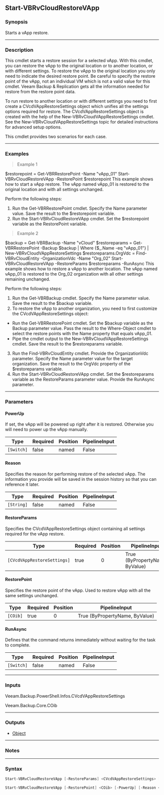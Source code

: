 Start-VBRvCloudRestoreVApp
--------------------------

### Synopsis
Starts a vApp restore.

---

### Description

This cmdlet starts a restore session for a selected vApp.
With this cmdlet, you can restore the vApp to the original location or to another location, or with different settings.
To restore the vApp to the original location you only need to indicate the desired restore point. Be careful to specify the restore point of the vApp, not an individual VM which is not a valid value for this cmdlet. Veeam Backup & Replication gets all the information needed for restore from the restore point data.

To run restore to another location or with different settings you need to first create a CVcdVAppRestoreSettings object which unifies all the settings options required for restore. The CVcdVAppRestoreSettings object is created with the help of the New-VBRvCloudVAppRestoreSettings cmdlet. See the New-VBRvCloudVAppRestoreSettings topic for detailed instructions for advanced setup options.

This cmdlet provides two scenarios for each case.

---

### Examples
> Example 1

$restorepoint = Get-VBRRestorePoint -Name "vApp_01"
Start-VBRvCloudRestoreVApp -RestorePoint $restorepoint
This example shows how to start a vApp restore. The vApp named vApp_01 is restored to the original location and with all settings unchanged.

Perform the following steps:
1. Run the Get-VBRRestorePoint cmdlet. Specify the Name parameter value. Save the result to the $restorepoint variable.
2. Run the Start-VBRvCloudRestoreVApp cmdlet. Set the $restorepoint variable as the RestorePoint variable.
> Example 2

$backup = Get-VBRBackup -Name "vCloud"
$restoreparams = Get-VBRRestorePoint -Backup $backup | Where {$_.Name -eq "vApp_01"} | New-VBRvCloudVAppRestoreSettings
$restoreparams.OrgVdc = Find-VBRvCloudEntity -OrganizationVdc -Name "Org_02"
Start-VBRvCloudRestoreVApp -RestoreParams $restoreparams -RunAsync
This example shows how to restore a vApp to another location. The vApp named vApp_01 is restored to the Org_02 organization with all other settings remaining unchanged.

Perform the following steps:
1. Run the Get-VBRBackup cmdlet. Specify the Name parameter value. Save the result to the $backup variable.
2. To restore the vApp to another organization, you need to first customize the CVcdVAppRestoreSettings object:
- Run the Get-VBRRestorePoint cmdlet. Set the $backup variable as the Backup parameter value. Pass the result to the Where-Object cmdlet to select the restore points with the Name property that equals vApp_01.
- Pipe the cmdlet output to the New-VBRvCloudVAppRestoreSettings cmdlet. Save the result to the $restoreparams variable.
3. Run the Find-VBRvCloudEntity cmdlet. Provide the OrganizationVdc parameter. Specify the Name parameter value for the target organization. Save the result to the OrgVdc property of the $restoreparams variable.
4. Run the Start-VBRvCloudRestoreVApp cmdlet. Set the $restoreparams variable as the RestoreParams parameter value. Provide the RunAsync parameter.

---

### Parameters
#### **PowerUp**
If set, the vApp will be powered up right after it is restored.
Otherwise you will need to power up the vApp manually.

|Type      |Required|Position|PipelineInput|
|----------|--------|--------|-------------|
|`[Switch]`|false   |named   |False        |

#### **Reason**
Specifies the reason for performing restore of the selected vApp.
The information you provide will be saved in the session history so that you can reference it later.

|Type      |Required|Position|PipelineInput|
|----------|--------|--------|-------------|
|`[String]`|false   |named   |False        |

#### **RestoreParams**
Specifies the CVcdVAppRestoreSettings object containing all settings required for the vApp restore.

|Type                       |Required|Position|PipelineInput                 |
|---------------------------|--------|--------|------------------------------|
|`[CVcdVAppRestoreSettings]`|true    |0       |True (ByPropertyName, ByValue)|

#### **RestorePoint**
Specifies the restore point of the vApp.
Used to restore vApp with all the same settings unchanged.

|Type    |Required|Position|PipelineInput                 |
|--------|--------|--------|------------------------------|
|`[COib]`|true    |0       |True (ByPropertyName, ByValue)|

#### **RunAsync**
Defines that the command returns immediately without waiting for the task to complete.

|Type      |Required|Position|PipelineInput|
|----------|--------|--------|-------------|
|`[Switch]`|false   |named   |False        |

---

### Inputs
Veeam.Backup.PowerShell.Infos.CVcdVAppRestoreSettings

Veeam.Backup.Core.COib

---

### Outputs
* [Object](https://learn.microsoft.com/en-us/dotnet/api/System.Object)

---

### Notes

---

### Syntax
```PowerShell
Start-VBRvCloudRestoreVApp [-RestoreParams] <CVcdVAppRestoreSettings> [-PowerUp] [-Reason <String>] [-RunAsync] [<CommonParameters>]
```
```PowerShell
Start-VBRvCloudRestoreVApp [-RestorePoint] <COib> [-PowerUp] [-Reason <String>] [-RunAsync] [<CommonParameters>]
```
